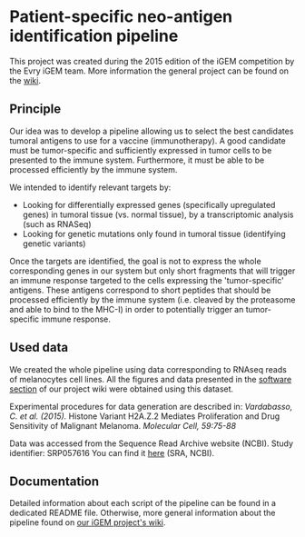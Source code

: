 # Patient-specific neo-antigen identification pipeline

This project was created during the 2015 edition of the iGEM competition by the Evry iGEM team. More information the general project can be found on the [wiki](http://2015.igem.org/Team:Evry).


## Principle
Our idea was to develop a pipeline allowing us to select the best
candidates tumoral antigens to use for a vaccine (immunotherapy).
A good candidate must be tumor-specific and sufficiently expressed
in tumor cells to be presented to the immune system. Furthermore,
it must be able to be processed efficiently by the immune system.

We intended to identify relevant targets by:
* Looking for differentially expressed genes (specifically upregulated genes) in tumoral tissue (vs. normal tissue), by a transcriptomic analysis (such as RNASeq)
* Looking for genetic mutations only found in tumoral tissue (identifying genetic variants)

Once the targets are identified, the goal is not to express the whole
corresponding genes in our system but only short fragments that will trigger an immune response targeted to the cells expressing the 'tumor-specific' antigens. These antigens correspond to short peptides that should be processed efficiently by the immune system (i.e. cleaved by the proteasome and able to bind to the MHC-I) in order to potentially trigger an tumor-specific immune response.


## Used data
We created the whole pipeline using data corresponding to RNAseq reads of melanocytes cell lines. All the figures and data presented in the [software section](http://2015.igem.org/Team:Evry/Software) of our project wiki were obtained using this dataset.

Experimental procedures for data generation are described in:
  _Vardabasso, C. et al. (2015)._ Histone Variant H2A.Z.2 Mediates
  Proliferation and Drug Sensitivity of Malignant Melanoma. _Molecular Cell, 59:75-88_

Data was accessed from the Sequence Read Archive website (NCBI). Study identifier: SRP057616
You can find it [here](http://trace.ncbi.nlm.nih.gov/Traces/sra/?study=SRP057616) (SRA, NCBI).


## Documentation

Detailed information about each script of the pipeline can be found in a dedicated README file. Otherwise, more general information about the pipeline found on [our iGEM project's wiki](http://2015.igem.org/Team:Evry/Software).
